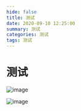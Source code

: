```yaml
---
hide: false
title: 测试
date: 2020-09-10 12:25:00
summary: 测试
categories: 测试
tags: 测试
---
```

# 测试

![image](https://cdn.jsdelivr.net/gh/wxt1471520488/images/hexo/wxt@main/a025d1d3-d364-42ca-a23c-5e573a51f5a9.jpg)

![image](https://cdn.jsdelivr.net/gh/wxt1471520488/images/hexo/wxt@main/78c3170f-b6c1-4b51-9e49-a8623b429029.jpg)
